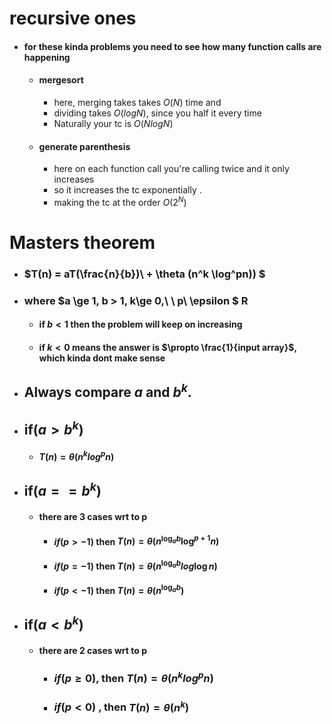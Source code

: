 # recursive ones
- #### for these kinda problems you need to see how many function calls are happening
	- #### mergesort
		- here, merging takes takes $O(N)$ time and 
		- dividing takes $O(logN)$, since you half it every time
		- Naturally your tc is  $O(NlogN)$ 
	- #### generate parenthesis
		- here on each function call you're calling twice and it only increases
		- so it increases the tc  exponentially .
		- making the tc at the order $O(2^N)$
# Masters theorem
- ### $T(n) = aT(\frac{n}{b})\ + \theta (n^k \log^pn)) $
- ### where $a \ge 1, b > 1, k\ge 0,\ \  p\  \epsilon $ R
	- #### if $b<1$ then the problem will keep on increasing
	- #### if $k<0$ means the answer is $\propto \frac{1}{input array}$, which kinda dont make sense
- ## Always compare $a$ and $b^k$.
- ## if($a>b^k$)
	- #### $T(n) = \theta(n^k log^pn)$
- ## if($a == b^k$)
	- #### there are 3 cases wrt to p
		- #### $if ( p>-1 )$ then $T(n) = \theta(n^{ \log _{a}b} \log^{p+1}n)$
		- #### $if ( p=-1 )$ then $T(n) = \theta(n^{ \log _{a}b} log\log n)$
		- #### $if ( p<-1 )$ then $T(n) = \theta(n^{ \log _{a}b} )$
- ## if($a<b^k$)
	- #### there are 2 cases wrt to p
		- ### $if ( p\ge 0 )$, then $T(n) = \theta(n^{ k}log^pn )$
		- ### $if ( p\lt 0 )$ , then $T(n) = \theta(n^{ k} )$
